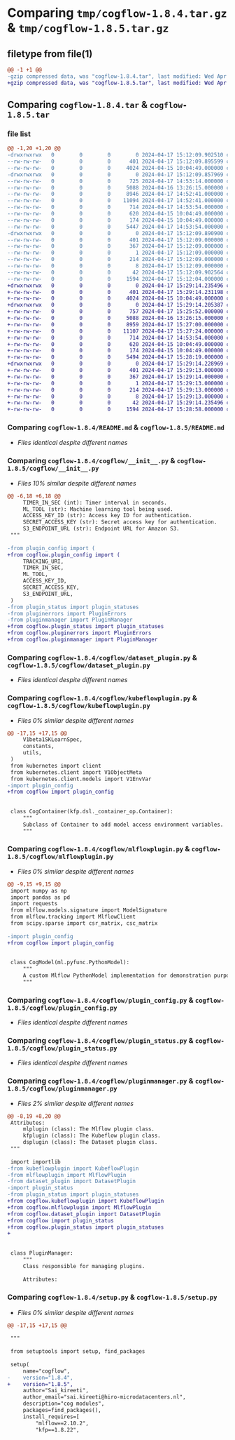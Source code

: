 # Comparing `tmp/cogflow-1.8.4.tar.gz` & `tmp/cogflow-1.8.5.tar.gz`

## filetype from file(1)

```diff
@@ -1 +1 @@
-gzip compressed data, was "cogflow-1.8.4.tar", last modified: Wed Apr 17 15:12:09 2024, max compression
+gzip compressed data, was "cogflow-1.8.5.tar", last modified: Wed Apr 17 15:29:14 2024, max compression
```

## Comparing `cogflow-1.8.4.tar` & `cogflow-1.8.5.tar`

### file list

```diff
@@ -1,20 +1,20 @@
-drwxrwxrwx   0        0        0        0 2024-04-17 15:12:09.902510 cogflow-1.8.4/
--rw-rw-rw-   0        0        0      401 2024-04-17 15:12:09.895599 cogflow-1.8.4/PKG-INFO
--rw-rw-rw-   0        0        0     4024 2024-04-15 10:04:49.000000 cogflow-1.8.4/README.md
-drwxrwxrwx   0        0        0        0 2024-04-17 15:12:09.857969 cogflow-1.8.4/cogflow/
--rw-rw-rw-   0        0        0      725 2024-04-17 14:53:14.000000 cogflow-1.8.4/cogflow/__init__.py
--rw-rw-rw-   0        0        0     5088 2024-04-16 13:26:15.000000 cogflow-1.8.4/cogflow/dataset_plugin.py
--rw-rw-rw-   0        0        0     8946 2024-04-17 14:52:41.000000 cogflow-1.8.4/cogflow/kubeflowplugin.py
--rw-rw-rw-   0        0        0    11094 2024-04-17 14:52:41.000000 cogflow-1.8.4/cogflow/mlflowplugin.py
--rw-rw-rw-   0        0        0      714 2024-04-17 14:53:54.000000 cogflow-1.8.4/cogflow/plugin_config.py
--rw-rw-rw-   0        0        0      620 2024-04-15 10:04:49.000000 cogflow-1.8.4/cogflow/plugin_status.py
--rw-rw-rw-   0        0        0      174 2024-04-15 10:04:49.000000 cogflow-1.8.4/cogflow/pluginerrors.py
--rw-rw-rw-   0        0        0     5447 2024-04-17 14:53:54.000000 cogflow-1.8.4/cogflow/pluginmanager.py
-drwxrwxrwx   0        0        0        0 2024-04-17 15:12:09.890900 cogflow-1.8.4/cogflow.egg-info/
--rw-rw-rw-   0        0        0      401 2024-04-17 15:12:09.000000 cogflow-1.8.4/cogflow.egg-info/PKG-INFO
--rw-rw-rw-   0        0        0      367 2024-04-17 15:12:09.000000 cogflow-1.8.4/cogflow.egg-info/SOURCES.txt
--rw-rw-rw-   0        0        0        1 2024-04-17 15:12:09.000000 cogflow-1.8.4/cogflow.egg-info/dependency_links.txt
--rw-rw-rw-   0        0        0      214 2024-04-17 15:12:09.000000 cogflow-1.8.4/cogflow.egg-info/requires.txt
--rw-rw-rw-   0        0        0        8 2024-04-17 15:12:09.000000 cogflow-1.8.4/cogflow.egg-info/top_level.txt
--rw-rw-rw-   0        0        0       42 2024-04-17 15:12:09.902564 cogflow-1.8.4/setup.cfg
--rw-rw-rw-   0        0        0     1594 2024-04-17 15:12:04.000000 cogflow-1.8.4/setup.py
+drwxrwxrwx   0        0        0        0 2024-04-17 15:29:14.235496 cogflow-1.8.5/
+-rw-rw-rw-   0        0        0      401 2024-04-17 15:29:14.231198 cogflow-1.8.5/PKG-INFO
+-rw-rw-rw-   0        0        0     4024 2024-04-15 10:04:49.000000 cogflow-1.8.5/README.md
+drwxrwxrwx   0        0        0        0 2024-04-17 15:29:14.205387 cogflow-1.8.5/cogflow/
+-rw-rw-rw-   0        0        0      757 2024-04-17 15:25:52.000000 cogflow-1.8.5/cogflow/__init__.py
+-rw-rw-rw-   0        0        0     5088 2024-04-16 13:26:15.000000 cogflow-1.8.5/cogflow/dataset_plugin.py
+-rw-rw-rw-   0        0        0     8959 2024-04-17 15:27:00.000000 cogflow-1.8.5/cogflow/kubeflowplugin.py
+-rw-rw-rw-   0        0        0    11107 2024-04-17 15:27:24.000000 cogflow-1.8.5/cogflow/mlflowplugin.py
+-rw-rw-rw-   0        0        0      714 2024-04-17 14:53:54.000000 cogflow-1.8.5/cogflow/plugin_config.py
+-rw-rw-rw-   0        0        0      620 2024-04-15 10:04:49.000000 cogflow-1.8.5/cogflow/plugin_status.py
+-rw-rw-rw-   0        0        0      174 2024-04-15 10:04:49.000000 cogflow-1.8.5/cogflow/pluginerrors.py
+-rw-rw-rw-   0        0        0     5494 2024-04-17 15:28:19.000000 cogflow-1.8.5/cogflow/pluginmanager.py
+drwxrwxrwx   0        0        0        0 2024-04-17 15:29:14.228969 cogflow-1.8.5/cogflow.egg-info/
+-rw-rw-rw-   0        0        0      401 2024-04-17 15:29:13.000000 cogflow-1.8.5/cogflow.egg-info/PKG-INFO
+-rw-rw-rw-   0        0        0      367 2024-04-17 15:29:14.000000 cogflow-1.8.5/cogflow.egg-info/SOURCES.txt
+-rw-rw-rw-   0        0        0        1 2024-04-17 15:29:13.000000 cogflow-1.8.5/cogflow.egg-info/dependency_links.txt
+-rw-rw-rw-   0        0        0      214 2024-04-17 15:29:13.000000 cogflow-1.8.5/cogflow.egg-info/requires.txt
+-rw-rw-rw-   0        0        0        8 2024-04-17 15:29:13.000000 cogflow-1.8.5/cogflow.egg-info/top_level.txt
+-rw-rw-rw-   0        0        0       42 2024-04-17 15:29:14.235496 cogflow-1.8.5/setup.cfg
+-rw-rw-rw-   0        0        0     1594 2024-04-17 15:28:58.000000 cogflow-1.8.5/setup.py
```

### Comparing `cogflow-1.8.4/README.md` & `cogflow-1.8.5/README.md`

 * *Files identical despite different names*

### Comparing `cogflow-1.8.4/cogflow/__init__.py` & `cogflow-1.8.5/cogflow/__init__.py`

 * *Files 10% similar despite different names*

```diff
@@ -6,18 +6,18 @@
     TIMER_IN_SEC (int): Timer interval in seconds.
     ML_TOOL (str): Machine learning tool being used.
     ACCESS_KEY_ID (str): Access key ID for authentication.
     SECRET_ACCESS_KEY (str): Secret access key for authentication.
     S3_ENDPOINT_URL (str): Endpoint URL for Amazon S3.
 """
 
-from plugin_config import (
+from cogflow.plugin_config import (
     TRACKING_URI,
     TIMER_IN_SEC,
     ML_TOOL,
     ACCESS_KEY_ID,
     SECRET_ACCESS_KEY,
     S3_ENDPOINT_URL,
 )
-from plugin_status import plugin_statuses
-from pluginerrors import PluginErrors
-from pluginmanager import PluginManager
+from cogflow.plugin_status import plugin_statuses
+from cogflow.pluginerrors import PluginErrors
+from cogflow.pluginmanager import PluginManager
```

### Comparing `cogflow-1.8.4/cogflow/dataset_plugin.py` & `cogflow-1.8.5/cogflow/dataset_plugin.py`

 * *Files identical despite different names*

### Comparing `cogflow-1.8.4/cogflow/kubeflowplugin.py` & `cogflow-1.8.5/cogflow/kubeflowplugin.py`

 * *Files 0% similar despite different names*

```diff
@@ -17,15 +17,15 @@
     V1beta1SKLearnSpec,
     constants,
     utils,
 )
 from kubernetes import client
 from kubernetes.client import V1ObjectMeta
 from kubernetes.client.models import V1EnvVar
-import plugin_config
+from cogflow import plugin_config
 
 
 class CogContainer(kfp.dsl._container_op.Container):
     """
     Subclass of Container to add model access environment variables.
     """
```

### Comparing `cogflow-1.8.4/cogflow/mlflowplugin.py` & `cogflow-1.8.5/cogflow/mlflowplugin.py`

 * *Files 0% similar despite different names*

```diff
@@ -9,15 +9,15 @@
 import numpy as np
 import pandas as pd
 import requests
 from mlflow.models.signature import ModelSignature
 from mlflow.tracking import MlflowClient
 from scipy.sparse import csr_matrix, csc_matrix
 
-import plugin_config
+from cogflow import plugin_config
 
 
 class CogModel(ml.pyfunc.PythonModel):
     """
     A custom Mlflow PythonModel implementation for demonstration purposes.
     """
```

### Comparing `cogflow-1.8.4/cogflow/plugin_config.py` & `cogflow-1.8.5/cogflow/plugin_config.py`

 * *Files identical despite different names*

### Comparing `cogflow-1.8.4/cogflow/plugin_status.py` & `cogflow-1.8.5/cogflow/plugin_status.py`

 * *Files identical despite different names*

### Comparing `cogflow-1.8.4/cogflow/pluginmanager.py` & `cogflow-1.8.5/cogflow/pluginmanager.py`

 * *Files 2% similar despite different names*

```diff
@@ -8,19 +8,20 @@
 Attributes:
     mlplugin (class): The Mlflow plugin class.
     kfplugin (class): The Kubeflow plugin class.
     dsplugin (class): The Dataset plugin class.
 """
 
 import importlib
-from kubeflowplugin import KubeflowPlugin
-from mlflowplugin import MlflowPlugin
-from dataset_plugin import DatasetPlugin
-import plugin_status
-from plugin_status import plugin_statuses
+from cogflow.kubeflowplugin import KubeflowPlugin
+from cogflow.mlflowplugin import MlflowPlugin
+from cogflow.dataset_plugin import DatasetPlugin
+from cogflow import plugin_status
+from cogflow.plugin_status import plugin_statuses
+
 
 
 class PluginManager:
     """
     Class responsible for managing plugins.
 
     Attributes:
```

### Comparing `cogflow-1.8.4/setup.py` & `cogflow-1.8.5/setup.py`

 * *Files 0% similar despite different names*

```diff
@@ -17,15 +17,15 @@
 
 """
 
 from setuptools import setup, find_packages
 
 setup(
     name="cogflow",
-    version="1.8.4",
+    version="1.8.5",
     author="Sai_kireeti",
     author_email="sai.kireeti@hiro-microdatacenters.nl",
     description="cog modules",
     packages=find_packages(),
     install_requires=[
         "mlflow==2.10.2",
         "kfp==1.8.22",
```

